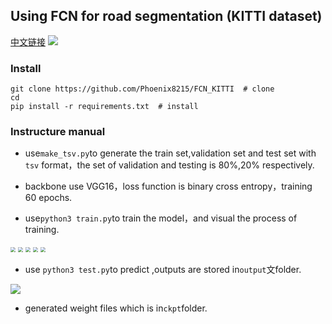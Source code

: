 ## Using FCN for road segmentation (KITTI dataset)
[中文链接](https://github.com/Phoenix8215/FCN_KITTI/blob/master/README-zh.md)
![](https://img.shields.io/badge/segmentation-FCN--KITTI-red)

### Install

```shell
git clone https://github.com/Phoenix8215/FCN_KITTI  # clone
cd 
pip install -r requirements.txt  # install
```

### Instructure manual

- use`make_tsv.py`to generate the train set,validation set and test set with `tsv` format，the set of validation and testing is 80%,20% respectively.

- backbone use VGG16，loss function is binary cross entropy，training 60 epochs.
- use`python3 train.py`to train the model，and visual the process of training.

<img src="https://pic.imgdb.cn/item/6311ff2116f2c2beb1217eee.png" style="zoom:50%;" >
<img src="https://pic.imgdb.cn/item/6311ff2116f2c2beb1217efa.png" style="zoom:50%;" >
<img src="https://pic.imgdb.cn/item/6311ff2116f2c2beb1217f04.png" style="zoom:50%;" >
<img src="https://pic.imgdb.cn/item/6311ff2216f2c2beb1217f26.png" style="zoom:50%;" >
<img src="https://pic.imgdb.cn/item/6311ff2216f2c2beb1217f2f.png" style="zoom:50%;" >

- use `python3 test.py`to predict ,outputs are stored in`output`文folder.

![](https://pic.imgdb.cn/item/6311fed316f2c2beb1210144.png)

- generated weight files which is in`ckpt`folder.

